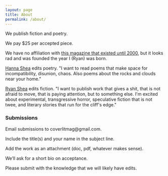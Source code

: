 ```yaml
---
layout: page
title: About
permalink: /about/
---
```

<p>We publish fiction and poetry.</p>
<p>We pay $25 per accepted piece.</p>
<p>We have no affiliation with <a href="https://covermagnyc.com/">this magazine that existed until 2000</a>, but it looks rad and was founded the year I (Ryan) was born.</p>
<p><a href="https://hanna-shea.com/">Hanna Shea</a> edits poetry. "I want to read poems that make space for incompatibility, disunion, chaos. Also poems about the rocks and clouds near your home."</p>
<p><a href="https://ryanshea.info">Ryan Shea</a> edits fiction. "I want to publish work that gives a shit, that is not afraid to move, that is paying attention, but to something else. I'm excited about experimental, transgressive horror, speculative fiction that is not twee, and literary stories that run for the cliff's edge."</p>

<h3>Submissions</h3>
<p>Email submissions to coverlitmag@gmail.com.</p>
<p>Include the title(s) and your name in the subject line.</p>
<p>Add the work as an attachment (doc, pdf, whatever makes sense).</p>
<p>We’ll ask for a short bio on acceptance.</p>
<p>Please submit with the knowledge that we will likely have edits.</p>
